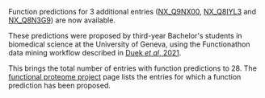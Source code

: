 Function predictions for 3 additional entries ([NX\_Q9NX00](../entry/NX_Q9NX00/function-predictions), [NX\_Q8IYL3](../entry/NX_Q8IYL3/function-predictions) and [NX\_Q8N3G9](../entry/NX_Q8N3G9/function-predictions)) are now available.

These predictions were proposed by third-year Bachelor's students in biomedical science at the University of Geneva, using the Functionathon data mining workflow described in [Duek _et al_, 2021](https://doi.org/10.1093/database/baab046).

This brings the total number of entries with function predictions to 28. The [functional proteome project](../about/functional-proteome-project) page lists the entries for which a function prediction has been proposed.

